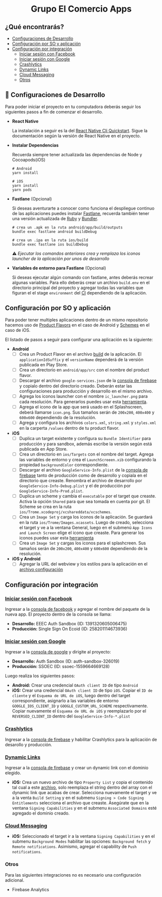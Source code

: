 <h1 align="center">
  Grupo El Comercio Apps
</h1>

## ¿Qué encontrarás?
- [Configuraciones de Desarrollo](#-configuraciones-de-desarrollo)
- [Configuración por SO y aplicación](#configuración-por-so-y-aplicación)
- [Configuración por integración](#configuración-por-integración)
  - [Iniciar sesión con Facebook](#iniciar-sesión-con-facebook)
  - [Iniciar sesión con Google](#iniciar-sesión-con-google)
  - [Crashlytics](#crashlytics)
  - [Dynamic Links](#dynamic-links)
  - [Cloud Messaging](#cloud-messaging)
  - [Otros](#otros)

## 🚀 Configuraciones de Desarrollo

Para poder iniciar el proyecto en tu computadora deberás seguir los siguientes pasos a fin de comenzar el desarrollo.

- **React Native**
  
  La instalación a seguir es la del [React Native Cli Quickstart](https://reactnative.dev/docs/environment-setup). Sigue la documentación según la versión de React Native en el proyecto.

- **Instalar Dependencias**
  
  Recuerda siempre tener actualizada las dependencias de Node y Cocoapods(iOS)

  ```shell
  # Android
  yarn install

  # iOS
  yarn install
  yarn pods
  ```

- **Fastlane** (Opcional)
  
  Si deseas aventurarte a conocer como funciona el despliegue continuo de las aplicaciones puedes instalar [Fastlane](https://fastlane.tools/), recuerda también tener una versión actualizada de [Ruby](https://www.ruby-lang.org/es/) y [Bundler](https://bundler.io/).

  ```shell
  # crea un .apk en la ruta android/app/build/outputs
  bundle exec fastlane android buildDebug

  # crea un .ipa en la ruta ios/build
  bundle exec fastlane ios buildDebug
  ```
  :warning: *Ejecutar los comandos anteriores crea y remplaza los iconos launcher de la aplicación por unos de desarrollo*

- **Variables de entorno para Fastlane** (Opcional)
  
  Si deseas ejecutar algún comando con fastlane, antes deberás recrear algunas variables. Para ello deberás crear un archivo `build.env` en el directorio principal del proyecto y agregar todas las variables que figuran el el stage `environment` del [CI](.gitlab-cu.yml) dependiendo de la aplicación.


## Configuración por SO y aplicación

Para poder tener multiples aplicaciones dentro de un mismo repositorio hacemos uso de [Product Flavors](https://developer.android.com/studio/build/build-variants?hl=es-419#product-flavors) en el caso de Android y [Schemes](https://developer.apple.com/library/archive/featuredarticles/XcodeConcepts/Concept-Schemes.html) en el caso de iOS.

El listado de pasos a seguir para configurar una aplicación es la siguiente:

- **Android**
  - [ ] Crea un Product Flavor en el archivo [build](android/app/build.gradle) de la aplicación. El `applicationIdSuffix` y el `versionName` dependerá de la versión publicada en Play Store.
  - [ ] Crea un directorio en `android/app/src` con el nombre del product flavor.
  - [ ] Descargar el archivo `google-services.json` de la [consola de firebase](https://console.firebase.google.com) y copialo dentro del directorio creado. Deberán estar las configuraciones para producción y desarrollo en el mismo archivo.
  - [ ] Agrega los iconos launcher con el nombre `ic_launcher.png` para cada resolución. Para generarlos puedes usar esta [herramienta](https://romannurik.github.io/AndroidAssetStudio/icons-launcher.html).
  - [ ] Agrega el icono de la app que será usado en el Splashscreen, deberá llamarse `icon.png`. Sus tamaños serán de `200x200`, `400x400` y `600x600` dependiendo de la resolución.
  - [ ] Agrega y configura los archivos `colors.xml`, `string.xml` y `styles.xml` en la carperta `/values` dentro de tu product flavor.

- **iOS**
  - [ ] Duplica un target existente y configura su `Bundle Identifier` para producción y para sandbox, además escribe la versión según está publicada en App Store.
  - [ ] Crea un directorio en `ios/Targets` con el nombre del target. Agrega las variables de entorno y crea el `LaunchScreeen.xib` configurando la propiedad `backgroundColor` correspondiente.
  - [ ] Descargar el archivo `GoogleService-Info.plist` de la [consola de firebase](https://console.firebase.google.com) tanto de producción como de desarrollo y copiala en el directorio que creaste. Renombra el archivo de desarrollo por `GoogleService-Info-Debug.plist` y el de producción por `GoogleService-Info-Prod.plist`.
  - [ ] Duplica un scheme y cambia el `executable` por el target que creaste. Activa la opción `Shared` para que sea tomada en cuenta por git. El Scheme se crea en la ruta `ios/Trome.xcodeproj/xcshareddata/xcschemes`.
  - [ ] Crea un `Image Set` y carga los iconos de la aplicación. Se guardará en la ruta `ios/Trome/Images.xcassets`. Luego de creado, selecciona el target y ve a la ventana General, luego en el submenú `App Icons and Launch Screen` elige el icono que creaste. Para generar los iconos puedes usar esta [herramienta](https://apps.apple.com/pe/app/icon-set-creator/id939343785)
  - [ ] Crea un `Image Set` y cargas los iconos para el splashcreen. Sus tamaños serán de `200x200`, `400x400` y `600x600` dependiendo de la resolución.

- **iOS y Android**
  - [ ] Agregar la URL del webview y los estilos para la aplicación en el [archivo configuración](src/utils/config.ts)

## Configuración por integración

### [Iniciar sesión con Facebook](https://github.com/facebook/react-native-fbsdk)
Ingresar a la [consola de facebook](https://developers.facebook.com/) y agregar el nombre del paquete de la nueva app. El proyecto dentro de la consola se llama:
- **Desarrollo:** EEEC Auth Sandbox (ID: 1391320605006475)
- **Producción:** Single Sign On Ecoid (ID: 258201114673936)

### [Iniciar sesión con Google](https://github.com/react-native-community/google-signin)
Ingresar a la [consola de google](https://console.developers.google.com/apis/credentials) y dirigite al proyecto:
- **Desarrollo:** Auth Sandbox (ID: auth-sandbox-326019)
- **Producción:** SSOEC (ID: ssoec-1559664669128)

Luego realiza los siguientes pasos:

  - **Android:**  Crear una credencial `OAuth client ID` de tipo `Android`
  - **iOS:** Crear una credencial `OAuth client ID` de tipo `iOS`. Copiar el `ID de cliente` y el `Esquema de URL de iOS`, luego dentro del target correspondiente, asignarlo a las variables de entorno `GOOGLE_IOS_CLIENT_ID` y `GOOGLE_CUSTOM_URL_SCHEME` respectivamente. Copiar nuevamente el `Esquema de URL de iOS` y reemplazarlo por el `REVERSED_CLIENT_ID` dentro del `GoogleService-Info-*.plist`
  
### [Crashlytics](https://rnfirebase.io/crashlytics/usage)
Ingresar a la [consola de firebase](https://console.firebase.google.com) y habilitar Crashlytics para la aplicación de desarollo y producción.

### [Dynamic Links](https://rnfirebase.io/dynamic-links/usage)
Ingresar a la [consola de firebase](https://console.firebase.google.com) y crear un dynamic link con el dominio elegido.

- **iOS:** Crea un nuevo archivo de tipo `Property List` y copia el contenido tal cual a este [archivo](ios/Trome/TromeRelease.entitlements), solo reemplaza el string dentro del array con el dynamic link que acabas de crear. Selecciona nuevamente el target y ve a la venta `Build Setting` y en el submenu `Signing > Code Signing Entitlements` selecciona el archivo que creaste. Asegúrate que en la ventana `Signing Capabilities` y en el submenu `Associated Domains` esté agregado el dominio creado.

### [Cloud Messaging](https://rnfirebase.io/messaging/usage)
- **iOS:** Seleccionado el target ir a la ventana `Signing Capabilities` y en el submenu `Background Modes` habilitar las opciones: `Background fetch` y `Remote notifications`. Asimismo, agregar el capability de `Push notifications`.

### Otros
Para las siguientes integraciones no es necesario una configuración adicional.

- Firebase Analytics
